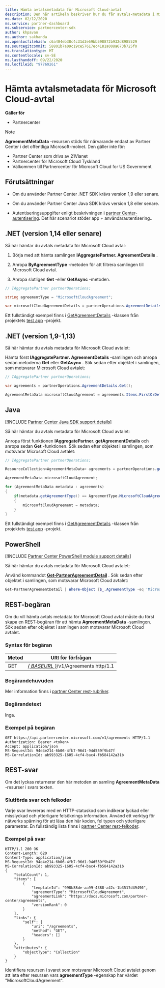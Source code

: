 ```yaml
---
title: Hämta avtalsmetadata för Microsoft Cloud-avtal
description: Den här artikeln beskriver hur du får avtals-metadata i Microsoft Cloud avtal.
ms.date: 02/12/2020
ms.service: partner-dashboard
ms.subservice: partnercenter-sdk
author: khpavan
ms.author: sakhanda
ms.openlocfilehash: c6a404eb38c4c31d3e69bb598872b932d8985529
ms.sourcegitcommit: 58801b7a09c19ce57617ec4181a008a673b725f0
ms.translationtype: MT
ms.contentlocale: sv-SE
ms.lasthandoff: 09/22/2020
ms.locfileid: "97769261"
---
```

# <a name="get-agreement-metadata-for-microsoft-cloud-agreement"></a>Hämta avtalsmetadata för Microsoft Cloud-avtal

**Gäller för**

- Partnercenter

> [!NOTE]
> **AgreementMetaData** -resursen stöds för närvarande endast av Partner Center i det offentliga Microsoft-molnet. Den gäller inte för:
> - Partner Center som drivs av 21Vianet
> - Partnercenter för Microsoft Cloud Tyskland
> - Välkommen till Partnercenter för Microsoft Cloud for US Government

## <a name="prerequisites"></a>Förutsättningar

- Om du använder Partner Center .NET SDK krävs version 1,9 eller senare.

- Om du använder Partner Center Java SDK krävs version 1,8 eller senare.

- Autentiseringsuppgifter enligt beskrivningen i [partner Center-autentisering](./partner-center-authentication.md). Det här scenariot stöder app + användarautentisering..

## <a name="net-version-114-or-newer"></a>.NET (version 1,14 eller senare)

Så här hämtar du avtals metadata för Microsoft Cloud avtal:

1. Börja med att hämta samlingen **IAggregatePartner. AgreementDetails** .

2. Anropa **ByAgreementType** -metoden för att filtrera samlingen till Microsoft Cloud avtal.

3. Anropa slutligen **Get** -eller **GetAsync** -metoden.

```csharp
// IAggregatePartner partnerOperations;

string agreementType = "MicrosoftCloudAgreement";

var microsoftCloudAgreementDetails = partnerOperations.AgreementDetails.ByAgreementType(agreementType).Get().Items.Single();
```

Ett fullständigt exempel finns i [GetAgreementDetails](https://github.com/PartnerCenterSamples/Partner-Center-SDK-Samples/blob/master/Source/Partner%20Center%20SDK%20Samples/Agreements/GetAgreementDetails.cs) -klassen från projektets [test app](https://github.com/PartnerCenterSamples/Partner-Center-SDK-Samples) -projekt.

## <a name="net-version-19---113"></a>.NET (version 1,9-1,13)

Så här hämtar du avtals metadata för Microsoft Cloud avtalet:

Hämta först **IAggregatePartner. AgreementDetails** -samlingen och anropa sedan metoderna **Get** eller **GetAsync** . Sök sedan efter objektet i samlingen, som motsvarar Microsoft Cloud avtalet:

```csharp
// IAggregatePartner partnerOperations;

var agreements = partnerOperations.AgreementDetails.Get();

AgreementMetaData microsoftCloudAgreement = agreements.Items.FirstOrDefault (agr => agr.AgreementType == AgreementType.MicrosoftCloudAgreement);
```

## <a name="java"></a>Java

[!INCLUDE [Partner Center Java SDK support details](../includes/java-sdk-support.md)]

Så här hämtar du avtals metadata för Microsoft Cloud avtalet:

Anropa först funktionen **IAggregatePartner. getAgreementDetails** och anropa sedan **Get** -funktionen. Sök sedan efter objektet i samlingen, som motsvarar Microsoft Cloud avtalet:

```java
// IAggregatePartner partnerOperations;

ResourceCollection<AgreementMetaData> agreements = partnerOperations.getAgreements().get();

AgreementMetaData microsoftCloudAgreement;

for (AgreementMetaData metadata : agreements)
{
    if(metadata.getAgreementType() == AgreementType.MicrosoftCloudAgreement)
    {
        microsoftCloudAgreement = metadata;
    }
}
```

Ett fullständigt exempel finns i [GetAgreementDetails](https://github.com/microsoft/Partner-Center-Java-Samples/blob/master/sdk/src/main/java/com/microsoft/store/partnercenter/samples/agreements/GetAgreementDetails.java) -klassen från projektets [test app](https://github.com/Microsoft/Partner-Center-Java-Samples) -projekt.

## <a name="powershell"></a>PowerShell

[!INCLUDE [Partner Center PowerShell module support details](../includes/powershell-module-support.md)]

Så här hämtar du avtals metadata för Microsoft Cloud avtalet:

Använd kommandot [**Get-PartnerAgreementDetail**](/powershell/module/partnercenter/get-partneragreementdetail) . Sök sedan efter objektet i samlingen, som motsvarar Microsoft Cloud avtalet:

```powershell
Get-PartnerAgreementDetail | Where-Object {$_.AgreementType -eq 'MicrosoftCloudAgreement'} | Select-Object -First 1
```

## <a name="rest-request"></a>REST-begäran

Om du vill hämta avtals metadata för Microsoft Cloud avtal måste du först skapa en REST-begäran för att hämta **AgreementMetaData** -samlingen. Sök sedan efter objektet i samlingen som motsvarar Microsoft Cloud avtalet.

### <a name="request-syntax"></a>Syntax för begäran

| Metod | URI för förfrågan                                                         |
|--------|---------------------------------------------------------------------|
| GET    | [*\{ BASEURL \}*](partner-center-rest-urls.md)/v1/Agreements http/1.1 |

### <a name="request-headers"></a>Begärandehuvuden

Mer information finns i [partner Center rest-rubriker](headers.md).

### <a name="request-body"></a>Begärandetext

Inga.

### <a name="request-example"></a>Exempel på begäran

```http
GET https://api.partnercenter.microsoft.com/v1/agreements HTTP/1.1
Authorization: Bearer <token>
Accept: application/json
MS-RequestId: 94e4e214-6b06-4fb7-96d1-94d559f9b47f
MS-CorrelationId: ab993325-1605-4cf4-bac4-fb584142a31b
```

## <a name="rest-response"></a>REST-svar

Om det lyckas returnerar den här metoden en samling **AgreementMetaData** -resurser i svars texten.

### <a name="response-success-and-error-codes"></a>Slutförda svar och felkoder

Varje svar levereras med en HTTP-statuskod som indikerar lyckad eller misslyckad och ytterligare felsöknings information. Använd ett verktyg för nätverks spårning för att läsa den här koden, fel typen och ytterligare parametrar. En fullständig lista finns i [partner Center rest-felkoder](error-codes.md).

### <a name="response-example"></a>Exempel på svar

```http
HTTP/1.1 200 OK
Content-Length: 620
Content-Type: application/json
MS-RequestId: 94e4e214-6b06-4fb7-96d1-94d559f9b47f
MS-CorrelationId: ab993325-1605-4cf4-bac4-fb584142a31b
{
    "totalCount": 1,
    "items": [
        {
            "templateId": "998b88de-aa99-4388-a42c-1b3517d49490",
            "agreementType": "MicrosoftCloudAgreement",
            "agreementLink": "https://docs.microsoft.com/partner-center/agreements",
            "versionRank": 0
        }
    ],
    "links": {
        "self": {
            "uri": "/agreements",
            "method": "GET",
            "headers": []
        }
    },
    "attributes": {
        "objectType": "Collection"
    }
}
```

Identifiera resursen i svaret som motsvarar Microsoft Cloud avtalet genom att leta efter resursen vars **agreementType** -egenskap har värdet "MicrosoftCloudAgreement".

